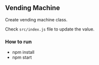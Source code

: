 ## Vending Machine
Create vending machine class.

Check `src/index.js` file to update the value.

### How to run
- npm install
- npm start
